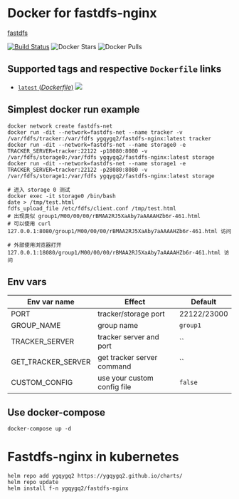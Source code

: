 # Docker for fastdfs-nginx

[fastdfs](https://github.com/happyfish100/fastdfs)

[![Build Status](https://github.com/ygqygq2/fastdfs-nginx/workflows/Publish%20Docker%20image/badge.svg)](https://github.com/ygqygq2/fastdfs-nginx/actions) ![Docker Stars](https://img.shields.io/docker/stars/ygqygq2/fastdfs-nginx.svg) ![Docker Pulls](https://img.shields.io/docker/pulls/ygqygq2/fastdfs-nginx.svg)

## Supported tags and respective `Dockerfile` links

- [`latest` (*Dockerfile*)](https://github.com/ygqygq2/fastdfs-nginx/blob/master/Dockerfile) [![](https://images.microbadger.com/badges/image/ygqygq2/fastdfs-nginx.svg)](http://microbadger.com/images/ygqygq2/fastdfs-nginx "Get your own image badge on microbadger.com")

## Simplest docker run example

```
docker network create fastdfs-net
docker run -dit --network=fastdfs-net --name tracker -v /var/fdfs/tracker:/var/fdfs ygqygq2/fastdfs-nginx:latest tracker
docker run -dit --network=fastdfs-net --name storage0 -e TRACKER_SERVER=tracker:22122 -p18080:8080 -v /var/fdfs/storage0:/var/fdfs ygqygq2/fastdfs-nginx:latest storage
docker run -dit --network=fastdfs-net --name storage1 -e TRACKER_SERVER=tracker:22122 -p28080:8080 -v /var/fdfs/storage1:/var/fdfs ygqygq2/fastdfs-nginx:latest storage

# 进入 storage 0 测试
docker exec -it storage0 /bin/bash
date > /tmp/test.html
fdfs_upload_file /etc/fdfs/client.conf /tmp/test.html
# 出现类似 group1/M00/00/00/rBMAA2RJ5XaAby7aAAAAHZb6r-461.html
# 可以使用 curl 127.0.0.1:8080/group1/M00/00/00/rBMAA2RJ5XaAby7aAAAAHZb6r-461.html 访问

# 外部使用浏览器打开 127.0.0.1:18080/group1/M00/00/00/rBMAA2RJ5XaAby7aAAAAHZb6r-461.html 访问
```

## Env vars
|Env var name       |Effect                      |Default    |
|-------------------|----------------------------|-----------|
|PORT               |tracker/storage port        |22122/23000|
|GROUP_NAME         |group name                  |`group1`   |
|TRACKER_SERVER     |tracker server and port     |``         |
|GET_TRACKER_SERVER |get tracker server command  |``         |
|CUSTOM_CONFIG      |use your custom config file |`false`    |

## Use docker-compose

```
docker-compose up -d
```

# Fastdfs-nginx in kubernetes
```
helm repo add ygqygq2 https://ygqygq2.github.io/charts/
helm repo update
helm install f-n ygqygq2/fastdfs-nginx
```
